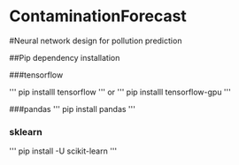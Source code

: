 # ContaminationForecast

#Neural network design for pollution prediction

##Pip dependency installation

###tensorflow

'''
pip installl tensorflow
'''
or
'''
pip installl tensorflow-gpu
'''

###pandas
'''
pip install pandas
'''

### sklearn

'''
pip install -U scikit-learn
'''
